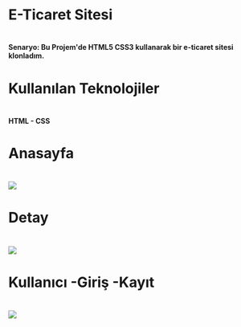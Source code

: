 <h1> E-Ticaret Sitesi <h1>
<h4>Senaryo: Bu Projem'de HTML5 CSS3 kullanarak bir e-ticaret sitesi klonladım.<h4>
<h1>  Kullanılan Teknolojiler<h1>
<h4> HTML - CSS <h4>
<h1>Anasayfa<h1>
<img src="https://user-images.githubusercontent.com/116731704/213869152-98156330-29e4-4f3d-9b8d-9070c83d662d.gif" class="img-fluid">
<h1>Detay<h1>
<img src="https://user-images.githubusercontent.com/116731704/213869189-9353ba11-9b09-4e48-8939-d707cf0fc3f0.gif" class="img-fluid">
<h1>Kullanıcı -Giriş -Kayıt<h1>
<img src="https://user-images.githubusercontent.com/116731704/213869209-2b51a88c-f4ee-4e47-b260-72a4c9ff3624.gif" class="img-fluid">
